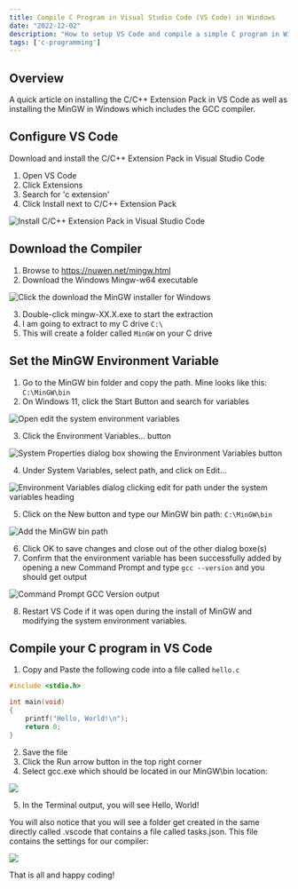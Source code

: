 ```yaml
---
title: Compile C Program in Visual Studio Code (VS Code) in Windows
date: "2022-12-02"
description: "How to setup VS Code and compile a simple C program in Windows with MinGW"
tags: ['c-programming']
---
```


## Overview

A quick article on installing the C/C++ Extension Pack in VS Code as well as installing the MinGW in Windows which includes the GCC compiler.

## Configure VS Code

Download and install the C/C++ Extension Pack in Visual Studio Code

1. Open VS Code
2. Click Extensions
3. Search for 'c extension'
4. Click Install next to C/C++ Extension Pack

![Install C/C++ Extension Pack in Visual Studio Code](assets/vs-code-extension-c-cpp-extension-pack.png)

## Download the Compiler

1. Browse to https://nuwen.net/mingw.html
2. Download the Windows Mingw-w64 executable

![Click the download the MinGW installer for Windows](assets/mingw-installer.png)

3. Double-click mingw-XX.X.exe to start the extraction
4. I am going to extract to my C drive `C:\`
5. This will create a folder called `MinGW` on your C drive

## Set the MinGW Environment Variable

1. Go to the MinGW bin folder and copy the path. Mine looks like this: `C:\MinGW\bin`
2. On Windows 11, click the Start Button and search for variables

![Open edit the system environment variables](assets/edit-system-variables.png)

3. Click the Environment Variables... button

![System Properties dialog box showing the Environment Variables button](assets/environment-variables.png)

4. Under System Variables, select path, and click on Edit...

![Environment Variables dialog clicking edit for path under the system variables heading](assets/system-variables-edit-button.png)

5. Click on the New button and type our MinGW bin path: `C:\MinGW\bin`

![Add the MinGW bin path](assets/add-mingw-path-to-environment-variable.png)

6. Click OK to save changes and close out of the other dialog boxe(s)
7. Confirm that the environment variable has been successfully added by opening a new Command Prompt and type `gcc --version` and you should get output

![Command Prompt GCC Version output](assets/gcc-version.png)

8. Restart VS Code if it was open during the install of MinGW and modifying the system environment variables.

## Compile your C program in VS Code

1. Copy and Paste the following code into a file called `hello.c`

```c
#include <stdio.h>

int main(void)
{
    printf("Hello, World!\n");
    return 0;
}
```

2. Save the file
3. Click the Run arrow button in the top right corner
4. Select gcc.exe which should be located in our MinGW\bin location:

![](assets/run-c-arrow-select-gcc-exe.png)

5. In the Terminal output, you will see Hello, World!

You will also notice that you will see a folder get created in the same directly called .vscode that contains a file called tasks.json. This file contains the settings for our compiler:

![](assets/vs-code-tasks-json-file.png)

That is all and happy coding!